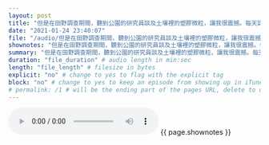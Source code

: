 ```yaml
---
layout: post
title: "但是在田野調查期間，聽到公園的研究員談及土壤裡的塑膠微粒，讓我很震撼。每天認識關渡周邊的地理人文，我都覺得土在呼喚「就是我！」，後來就打算用土創作。" # quotes allow forbidden characters like the colon
date: "2021-01-24 23:40:07"
file: "/audio/但是在田野調查期間，聽到公園的研究員談及土壤裡的塑膠微粒，讓我很震撼。每天認識關渡周邊的地理人文，我都覺得土在呼喚「就是我！」，後來就打算用土創作。.mp3"
shownotes: "但是在田野調查期間，聽到公園的研究員談及土壤裡的塑膠微粒，讓我很震撼。每天認識關渡周邊的地理人文，我都覺得土在呼喚「就是我！」，後來就打算用土創作。"
summary: "但是在田野調查期間，聽到公園的研究員談及土壤裡的塑膠微粒，讓我很震撼。每天認識關渡周邊的地理人文，我都覺得土在呼喚「就是我！」，後來就打算用土創作。"
duration: "file_duration" # audio length in min:sec
length: "file_length" # filesize in bytes
explicit: "no" # change to yes to flag with the explicit tag
block: "no" # change to yes to keep an episode from showing up in iTunes
# permalink: /1 # will be the ending part of the pages URL, delete to default to the title
---
```


<audio controls>
<source src="{{site.url}}{{site.baseurl}}{{ page.file }}" type="audio/x-mp3">
Your browser does not support the audio element.
</audio>
{{ page.shownotes }}
